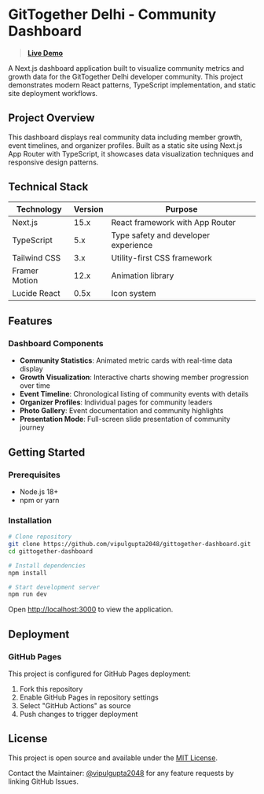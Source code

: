 # GitTogether Delhi - Community Dashboard

> **[Live Demo](https://vipulgupta2048.github.io/gittogether-dashboard/)**

A Next.js dashboard application built to visualize community metrics and growth data for the GitTogether Delhi developer community. This project demonstrates modern React patterns, TypeScript implementation, and static site deployment workflows.

## Project Overview

This dashboard displays real community data including member growth, event timelines, and organizer profiles. Built as a static site using Next.js App Router with TypeScript, it showcases data visualization techniques and responsive design patterns.


## Technical Stack

| Technology | Version | Purpose |
|------------|---------|---------|
| Next.js | 15.x | React framework with App Router |
| TypeScript | 5.x | Type safety and developer experience |
| Tailwind CSS | 3.x | Utility-first CSS framework |
| Framer Motion | 12.x | Animation library |
| Lucide React | 0.5x | Icon system |

## Features

### Dashboard Components
- **Community Statistics**: Animated metric cards with real-time data display
- **Growth Visualization**: Interactive charts showing member progression over time
- **Event Timeline**: Chronological listing of community events with details
- **Organizer Profiles**: Individual pages for community leaders
- **Photo Gallery**: Event documentation and community highlights
- **Presentation Mode**: Full-screen slide presentation of community journey

## Getting Started

### Prerequisites
- Node.js 18+ 
- npm or yarn

### Installation

```bash
# Clone repository
git clone https://github.com/vipulgupta2048/gittogether-dashboard.git
cd gittogether-dashboard

# Install dependencies
npm install

# Start development server
npm run dev
```

Open [http://localhost:3000](http://localhost:3000) to view the application.

## Deployment

### GitHub Pages
This project is configured for GitHub Pages deployment:

1. Fork this repository
2. Enable GitHub Pages in repository settings
3. Select "GitHub Actions" as source
4. Push changes to trigger deployment

## License

This project is open source and available under the [MIT License](LICENSE).

Contact the Maintainer: [@vipulgupta2048](https://github.com/vipulgupta2048) for any feature requests by linking GitHub Issues.
